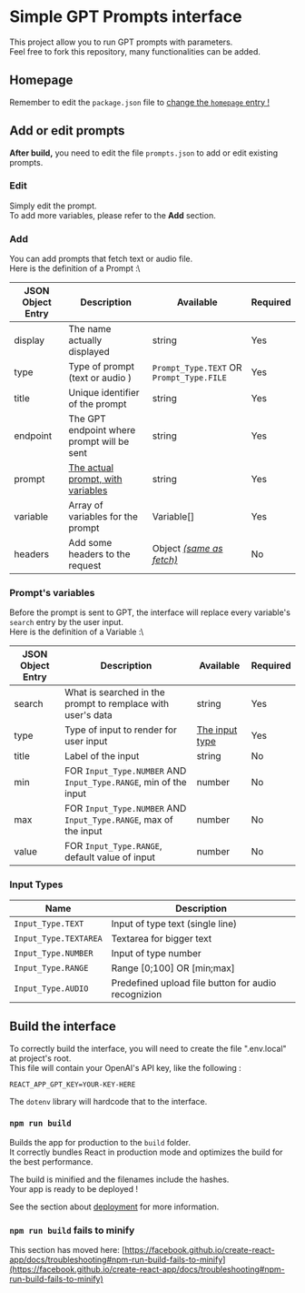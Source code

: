 # Simple GPT Prompts interface

This project allow you to run GPT prompts with parameters.\
Feel free to fork this repository, many functionalities can be added.

## Homepage

Remember to edit the `package.json` file to [change the `homepage` entry !](https://create-react-app.dev/docs/deployment/#building-for-relative-paths)

## Add or edit prompts

__After build,__ you need to edit the file `prompts.json` to add or edit existing prompts.

### Edit

Simply edit the prompt.\
To add more variables, please refer to the __Add__ section.

### Add

You can add prompts that fetch text or audio file.\
Here is the definition of a Prompt :\

| JSON Object Entry | Description                                                 | Available                                                                                                          | Required |
|-------------------|-------------------------------------------------------------|--------------------------------------------------------------------------------------------------------------------|----------|
| display           | The name actually displayed                                 | string                                                                                                             | Yes      |
| type              | Type of prompt (text or audio )                             | `Prompt_Type.TEXT` OR `Prompt_Type.FILE`                                                                           | Yes      |
| title             | Unique identifier of the prompt                             | string                                                                                                             | Yes      |
| endpoint          | The GPT endpoint where prompt will be sent                  | string                                                                                                             | Yes      |
| prompt            | [The actual prompt, with variables](#gpt-prompts-variables) | string                                                                                                             | Yes      |
| variable          | Array of variables for the prompt                           | Variable[]                                                                                                         | Yes      |
| headers           | Add some headers to the request                             | Object [_(same as fetch)_](https://developer.mozilla.org/en-US/docs/Web/API/Fetch_API/Using_Fetch#setting_headers) | No       |

<a name="gpt-prompts-variables"></a>
### Prompt's variables

Before the prompt is sent to GPT, the interface will replace every variable's `search` entry by the user input.\
Here is the definition of a Variable :\

| JSON Object Entry | Description                                                      | Available                                  | Required |
|-------------------|------------------------------------------------------------------|--------------------------------------------|----------|
| search            | What is searched in the prompt to remplace with user's data      | string                                     | Yes      |
| type              | Type of input to render for user input                           | [The input type](#gpt-prompts-input-types) | Yes      |
| title             | Label of the input                                               | string                                     | No       |
| min               | FOR `Input_Type.NUMBER` AND `Input_Type.RANGE`, min of the input | number                                     | No       |
| max               | FOR `Input_Type.NUMBER` AND `Input_Type.RANGE`, max of the input | number                                     | No       |
| value             | FOR `Input_Type.RANGE`, default value of input                   | number                                     | No       |

<a name="gpt-prompts-input-types"></a>
### Input Types
| Name                  | Description                                         |
|-----------------------|-----------------------------------------------------|
| `Input_Type.TEXT`     | Input of type text (single line)                    |
| `Input_Type.TEXTAREA` | Textarea for bigger text                            |
| `Input_Type.NUMBER`   | Input of type number                                |
| `Input_Type.RANGE`    | Range \[0;100] OR \[min;max]                        |
| `Input_Type.AUDIO`    | Predefined upload file button for audio recognizion |

## Build the interface

To correctly build the interface, you will need to create the file ".env.local" at project's root.\
This file will contain your OpenAI's API key, like the following :
```
REACT_APP_GPT_KEY=YOUR-KEY-HERE
```

The `dotenv` library will hardcode that to the interface.

### `npm run build`

Builds the app for production to the `build` folder.\
It correctly bundles React in production mode and optimizes the build for the best performance.

The build is minified and the filenames include the hashes.\
Your app is ready to be deployed !

See the section about [deployment](https://facebook.github.io/create-react-app/docs/deployment) for more information.

### `npm run build` fails to minify

This section has moved here: [https://facebook.github.io/create-react-app/docs/troubleshooting#npm-run-build-fails-to-minify](https://facebook.github.io/create-react-app/docs/troubleshooting#npm-run-build-fails-to-minify)
